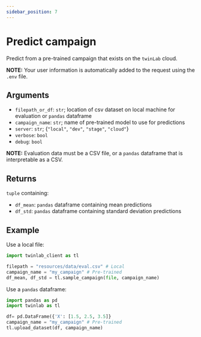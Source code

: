 ```yaml
---
sidebar_position: 7
---
```


# Predict campaign

Predict from a pre-trained campaign that exists on the `twinLab` cloud.

**NOTE:** Your user information is automatically added to the request using the `.env` file.

## Arguments

- `filepath_or_df`: `str`; location of csv dataset on local machine for evaluation or `pandas` dataframe
- `campaign_name`: `str`; name of pre-trained model to use for predictions
- `server`: `str`; {`"local"`, `"dev"`, `"stage"`, `"cloud"`}
- `verbose`: `bool`
- `debug`: `bool`
  
**NOTE:** Evaluation data must be a CSV file, or a `pandas` dataframe that is interpretable as a CSV.

## Returns
`tuple` containing:
- `df_mean`: `pandas` dataframe containing mean predictions
- `df_std`: `pandas` dataframe containing standard deviation predictions


## Example

Use a local file:
```python
import twinlab_client as tl

filepath = "resources/data/eval.csv" # Local
campaign_name = "my_campaign" # Pre-trained
df_mean, df_std = tl.sample_campaign(file, campaign_name)
```

Use a `pandas` dataframe:
```python
import pandas as pd
import twinlab as tl

df= pd.DataFrame({'X': [1.5, 2.5, 3.5]}
campaign_name = "my_campaign" # Pre-trained
tl.upload_dataset(df, campaign_name)
```
